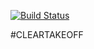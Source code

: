 [![Build Status](https://travis-ci.com/aadeshere/cleartakeoff.svg?token=sdrm2bs7UTpH4qwnMRYP&branch=master)](https://travis-ci.com/aadeshere/cleartakeoff)

#CLEARTAKEOFF
